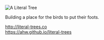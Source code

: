 ![A Literal Tree](https://s3.amazonaws.com/pd93f014/tree-iq6iwj7748d8hf6a-2000.png?v=1)

Building a place for the birds to put their foots.

http://literal-trees.co<br/>
https://ahw.github.io/literal-trees
